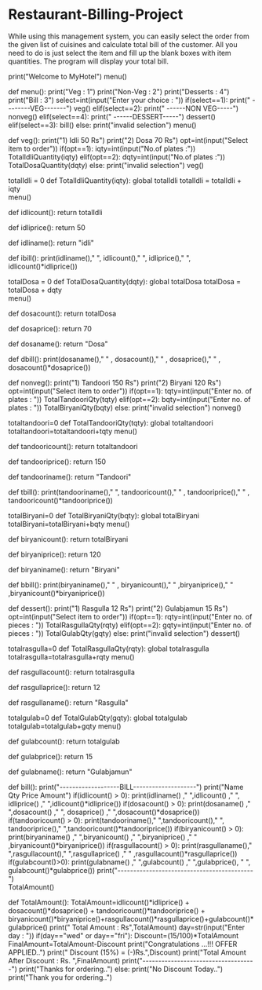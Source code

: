 # Restaurant-Billing-Project
While using this management system, you can easily select the order from the given list of cuisines and calculate total bill of the customer. All you need to do is just select the item and fill up the blank boxes with item quantities. The program will display your total bill. 


print("Welcome to MyHotel")
menu()

def menu():
    print("Veg      : 1")
    print("Non-Veg  : 2")
    print("Desserts : 4")
    print("Bill     : 3")
    select=int(input("Enter your choice : "))
    if(select==1):
        print("    --------VEG-------")
        veg()
    elif(select==2):
        print("    ------NON VEG-----")
        nonveg()
    elif(select==4):
        print("    ------DESSERT-----")
        dessert()
    elif(select==3):
        bill()
    else:
        print("invalid selection")
        menu()
    

def veg():
    print("1) Idli          50 Rs")
    print("2) Dosa          70 Rs")
    opt=int(input("Select item to order"))
    if(opt==1):
        iqty=int(input("No.of plates :"))
        TotalIdliQuantity(iqty)
    elif(opt==2):
        dqty=int(input("No.of plates :"))
        TotalDosaQuantity(dqty)
    else:
        print("invalid selection")
        veg()

totalIdli = 0
def TotalIdliQuantity(iqty):
    global totalIdli
    totalIdli = totalIdli + iqty   
    menu()

def idlicount():
    return totalIdli

def idliprice():
    return 50

def idliname():
    return "idli" 

def ibill():
    print(idliname(),"     ", idlicount(),"     ", idliprice(),"      ", idlicount()*idliprice())

totalDosa = 0
def TotalDosaQuantity(dqty):
    global totalDosa
    totalDosa = totalDosa + dqty   
    menu()

def dosacount():
    return totalDosa

def dosaprice():
    return 70

def dosaname():
    return "Dosa" 

def dbill():
    print(dosaname(),"       " ,  dosacount(),"       " ,  dosaprice(),"       " ,  dosacount()*dosaprice())

def nonveg():
    print("1) Tandoori      150 Rs")
    print("2) Biryani       120 Rs")
    opt=int(input("Select item to order"))
    if(opt==1):
        tqty=int(input("Enter no. of plates : "))
        TotalTandooriQty(tqty)
    elif(opt==2):
        bqty=int(input("Enter no. of plates : "))
        TotalBiryaniQty(bqty)
    else:
        print("invalid selection")
        nonveg()

totaltandoori=0
def TotalTandooriQty(tqty):
    global totaltandoori
    totaltandoori=totaltandoori+tqty
    menu()
    
def tandooricount():
    return totaltandoori

def tandooriprice():
    return 150

def tandooriname():
    return "Tandoori"

def tbill():
    print(tandooriname(),"       ", tandooricount(),"       " , tandooriprice(),"       " , tandooricount()*tandooriprice())

totalBiryani=0
def TotalBiryaniQty(bqty):
    global totalBiryani
    totalBiryani=totalBiryani+bqty
    menu()
    
def biryanicount():
    return totalBiryani

def biryaniprice():
    return 120

def biryaniname():
    return "Biryani"
    

def bbill():
    print(biryaniname(),"       " , biryanicount(),"       "     ,biryaniprice(),"       "       ,biryanicount()*biryaniprice())

def dessert():
    print("1) Rasgulla         12 Rs")
    print("2) Gulabjamun       15 Rs")
    opt=int(input("Select item to order"))
    if(opt==1):
        rqty=int(input("Enter no. of pieces : "))
        TotalRasgullaQty(rqty)
    elif(opt==2):
        gqty=int(input("Enter no. of pieces : "))
        TotalGulabQty(gqty)
    else:
        print("invalid selection")
        dessert()

totalrasgulla=0
def TotalRasgullaQty(rqty):
    global totalrasgulla
    totalrasgulla=totalrasgulla+rqty
    menu()
    
def rasgullacount():
    return totalrasgulla

def rasgullaprice():
    return 12

def rasgullaname():
    return "Rasgulla"

totalgulab=0
def TotalGulabQty(gqty):
    global totalgulab
    totalgulab=totalgulab+gqty
    menu()
    
def gulabcount():
    return totalgulab

def gulabprice():
    return 15

def gulabname():
    return "Gulabjamun"

def bill():
    print("-------------------BILL--------------------")
    print("Name     Qty     Price    Amount")
    if(idlicount() > 0):
        print(idliname()    ,"     ",idlicount()    ,"     ", idliprice()    ,"     ",idlicount()*idliprice())
    if(dosacount() > 0):
        print(dosaname()    ,"     ",dosacount()    ,"     ",  dosaprice()   ,"     ",dosacount()*dosaprice())
    if(tandooricount() > 0):
        print(tandooriname()," ",tandooricount(),"    ", tandooriprice(),"     ",tandooricount()*tandooriprice())
    if(biryanicount() > 0):
        print(biryaniname() ,"  ",biryanicount() ,"    ",biryaniprice()  ,"     " ,biryanicount()*biryaniprice())
    if(rasgullacount() > 0):
        print(rasgullaname(),"  ",rasgullacount(),"    ",rasgullaprice() ,"     " ,rasgullacount()*rasgullaprice())
    if(gulabcount()>0):
        print(gulabname() ,"    ",gulabcount()   ,"    ",gulabprice(), "      ", gulabcount()*gulabprice())
    print("-------------------------------------------")    
    TotalAmount()

def TotalAmount():
    TotalAmount=idlicount()*idliprice() + dosacount()*dosaprice() + tandooricount()*tandooriprice() + biryanicount()*biryaniprice()+rasgullacount()*rasgullaprice()+gulabcount()*gulabprice()
    print("          Total Amount : Rs",TotalAmount)
    day=str(input("Enter day : "))
    if(day=="wed" or day=="fri"):
        Discount=(15/100)*TotalAmount
        FinalAmount=TotalAmount-Discount
        print("Congratulations ...!!! OFFER APPLIED..")
        print("   Discount (15%) = (-)Rs.",Discount)
        print("Total Amount After Discount : Rs. ",FinalAmount)
        print("------------------------------------")
        print("Thanks for ordering..")
    else:
        print("No Discount Today..")
        print("Thank you for ordering..")
